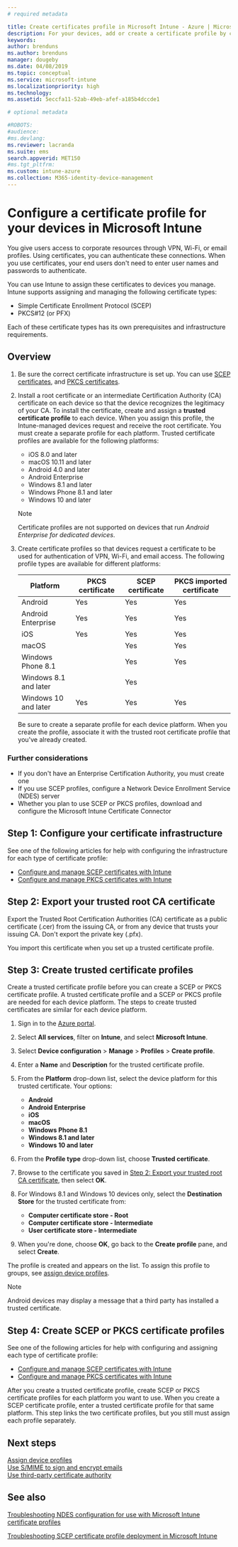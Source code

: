 ```yaml
---
# required metadata

title: Create certificates profile in Microsoft Intune - Azure | Microsoft Docs
description: For your devices, add or create a certificate profile by configuring SCEP or PKCS certificate environment, export the public certificate, create the profile in the Azure portal, and then assign SCEP or PKCS to the certificate profiles in Microsoft Intune in the Azure portal
keywords:
author: brenduns
ms.author: brenduns
manager: dougeby
ms.date: 04/08/2019
ms.topic: conceptual
ms.service: microsoft-intune
ms.localizationpriority: high
ms.technology:
ms.assetid: 5eccfa11-52ab-49eb-afef-a185b4dccde1

# optional metadata

#ROBOTS:
#audience:
#ms.devlang:
ms.reviewer: lacranda
ms.suite: ems
search.appverid: MET150
#ms.tgt_pltfrm:
ms.custom: intune-azure
ms.collection: M365-identity-device-management
---
```


# Configure a certificate profile for your devices in Microsoft Intune

You give users access to corporate resources through VPN, Wi-Fi, or email profiles. Using certificates, you can authenticate these connections. When you use certificates, your end users don't need to enter user names and passwords to authenticate.

You can use Intune to assign these certificates to devices you manage. Intune supports assigning and managing the following certificate types:

- Simple Certificate Enrollment Protocol (SCEP)
- PKCS#12 (or PFX)

Each of these certificate types has its own prerequisites and infrastructure requirements.


## Overview

1. Be sure the correct certificate infrastructure is set up. You can use [SCEP certificates](certificates-scep-configure.md), and [PKCS certificates](certficates-pfx-configure.md).

2. Install a root certificate or an intermediate Certification Authority (CA) certificate on each device so that the device recognizes the legitimacy of your CA. To install the certificate, create and assign a **trusted certificate profile** to each device. When you assign this profile, the Intune-managed devices request and receive the root certificate. You must create a separate profile for each platform. Trusted certificate profiles are available for the following platforms:

	- iOS 8.0 and later
	- macOS 10.11 and later
	- Android 4.0 and later
	- Android Enterprise  
	- Windows 8.1 and later
	- Windows Phone 8.1 and later
	- Windows 10 and later

    > [!NOTE]  
    > Certificate profiles are not supported on devices that run *Android Enterprise for dedicated devices*.

3. Create certificate profiles so that devices request a certificate to be used for authentication of VPN, Wi-Fi, and email access. The following profile types are available for different platforms:  

   | Platform     |PKCS certificate|SCEP certificate| PKCS imported certificate | 
   |--------------|----------------|----------------|-------------------|
   | Android                | Yes    | Yes    | Yes    |
   | Android Enterprise     | Yes    | Yes    | Yes    |
   | iOS                    | Yes    | Yes    | Yes    |
   | macOS                  |        | Yes    | Yes    |
   | Windows Phone 8.1      |        | Yes    | Yes    |
   | Windows 8.1 and later  |        | Yes    |        |
   | Windows 10 and later   | Yes    | Yes    | Yes    |

   Be sure to create a separate profile for each device platform. When you create the profile, associate it with the trusted root certificate profile that you've already created.

### Further considerations

- If you don't have an Enterprise Certification Authority, you must create one
- If you use SCEP profiles, configure a Network Device Enrollment Service (NDES) server
- Whether you plan to use SCEP or PKCS profiles, download and configure the Microsoft Intune Certificate Connector


## Step 1: Configure your certificate infrastructure

See one of the following articles for help with configuring the infrastructure for each type of certificate profile:

- [Configure and manage SCEP certificates with Intune](certificates-scep-configure.md)
- [Configure and manage PKCS certificates with Intune](certficates-pfx-configure.md)


## Step 2: Export your trusted root CA certificate

Export the Trusted Root Certification Authorities (CA) certificate as a public certificate (.cer) from the issuing CA, or from any device that trusts your issuing CA. Don't export the private key (.pfx).

You import this certificate when you set up a trusted certificate profile.

## Step 3: Create trusted certificate profiles
Create a trusted certificate profile before you can create a SCEP or PKCS certificate profile. A trusted certificate profile and a SCEP or PKCS profile are needed for each device platform. The steps to create trusted certificates are similar for each device platform.

1. Sign in to the [Azure portal](https://portal.azure.com).
2. Select **All services**, filter on **Intune**, and select **Microsoft Intune**.
3. Select **Device configuration** > **Manage** > **Profiles** > **Create profile**.
4. Enter a **Name** and **Description** for the trusted certificate profile.
5. From the **Platform** drop-down list, select the device platform for this trusted certificate. Your options:

	- **Android**
	- **Android Enterprise**
	- **iOS**
	- **macOS**
	- **Windows Phone 8.1**
	- **Windows 8.1 and later**
	- **Windows 10 and later**

6. From the **Profile type** drop-down list, choose **Trusted certificate**.
7. Browse to the certificate you saved in [Step 2: Export your trusted root CA certificate](#step-2-export-your-trusted-root-ca-certificate), then select **OK**.
8. For Windows 8.1 and Windows 10 devices only, select the **Destination Store** for the trusted certificate from:

	- **Computer certificate store - Root**
	- **Computer certificate store - Intermediate**
	- **User certificate store - Intermediate**

9. When you're done, choose **OK**, go back to the **Create profile** pane, and select **Create**.

The profile is created and appears on the list. To assign this profile to groups, see [assign device profiles](device-profile-assign.md).

   >[!NOTE]
   > Android devices may display a message that a third party has installed a trusted certificate.

## Step 4: Create SCEP or PKCS certificate profiles

See one of the following articles for help with configuring and assigning each type of certificate profile:

- [Configure and manage SCEP certificates with Intune](certificates-scep-configure.md)
- [Configure and manage PKCS certificates with Intune](certficates-pfx-configure.md)

After you create a trusted certificate profile, create SCEP or PKCS certificate profiles for each platform you want to use. When you create a SCEP certificate profile, enter a trusted certificate profile for that same platform. This step links the two certificate profiles, but you still must assign each profile separately.

## Next steps
[Assign device profiles](device-profile-assign.md)  
[Use S/MIME to sign and encrypt emails](certificates-s-mime-encryption-sign.md)  
[Use third-party certificate authority](certificate-authority-add-scep-overview.md)

## See also

[Troubleshooting NDES configuration for use with Microsoft Intune certificate profiles](https://support.microsoft.com/help/4459540)

[Troubleshooting SCEP certificate profile deployment in Microsoft Intune](https://support.microsoft.com/help/4457481)

